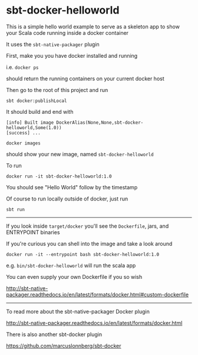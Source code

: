 sbt-docker-helloworld
=====================

This is a simple hello world example to serve as a skeleton app to show your Scala code
running inside a docker container

It uses the ```sbt-native-packager``` plugin

First, make you you have docker installed and running

i.e. ```docker ps```

should return the running containers on your current docker host

Then go to the root of this project and run

```sbt docker:publishLocal```

It should build and end with

```
[info] Built image DockerAlias(None,None,sbt-docker-helloworld,Some(1.0))
[success] ...
```

```docker images```

should show your new image, named ```sbt-docker-helloworld```

To run

```docker run -it sbt-docker-helloworld:1.0```

You should see "Hello World" follow by the timestamp

Of course to run locally outside of docker, just run

```sbt run```

---

If you look inside ```target/docker``` you'll see the ```Dockerfile```, jars,
and ENTRYPOINT binaries

If you're curious you can shell into the image and take a look around

```docker run -it --entrypoint bash sbt-docker-helloworld:1.0```

e.g. ```bin/sbt-docker-helloworld``` will run the scala app

You can even supply your own Dockerfile if you so wish

http://sbt-native-packager.readthedocs.io/en/latest/formats/docker.html#custom-dockerfile

---

To read more about the sbt-native-packager Docker plugin

http://sbt-native-packager.readthedocs.io/en/latest/formats/docker.html

There is also another sbt-docker plugin

https://github.com/marcuslonnberg/sbt-docker